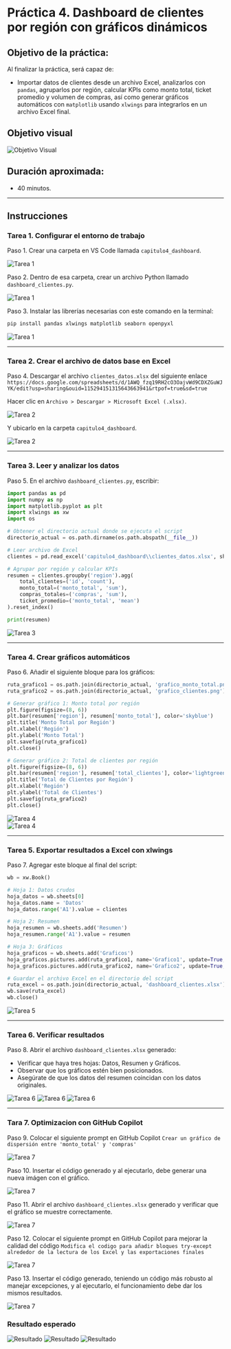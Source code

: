 # Práctica 4. Dashboard de clientes por región con gráficos dinámicos

## Objetivo de la práctica:

Al finalizar la práctica, será capaz de:
- Importar datos de clientes desde un archivo Excel, analizarlos con `pandas`, agruparlos por región, calcular KPIs como monto total, ticket promedio y volumen de compras, así como generar gráficos automáticos con `matplotlib` usando `xlwings` para integrarlos en un archivo Excel final.

## Objetivo visual

![Objetivo Visual](../images/cap4_objetivo.png)

## Duración aproximada:
- 40 minutos.

---

## Instrucciones

### Tarea 1. **Configurar el entorno de trabajo**

Paso 1. Crear una carpeta en VS Code llamada `capitulo4_dashboard`.

![Tarea 1](../images/cap4_1.png)

Paso 2. Dentro de esa carpeta, crear un archivo Python llamado `dashboard_clientes.py`.

![Tarea 1](../images/cap4_2.png)

Paso 3. Instalar las librerías necesarias con este comando en la terminal:

```bash
pip install pandas xlwings matplotlib seaborn openpyxl
```

![Tarea 1](../images/cap4_3.png)

---

### Tarea 2. **Crear el archivo de datos base en Excel**

Paso 4. Descargar el archivo `clientes_datos.xlsx` del siguiente enlace 
`https://docs.google.com/spreadsheets/d/1AWQ_fzq19RH2cO3OajvWd9CDXZGuWJYK/edit?usp=sharing&ouid=115294151315643663941&rtpof=true&sd=true`

Hacer clic en `Archivo > Descargar > Microsoft Excel (.xlsx)`.

![Tarea 2](../images/cap4_4.png)

Y ubicarlo en la carpeta `capitulo4_dashboard`.

![Tarea 2](../images/cap4_5.png)

---

### Tarea 3. **Leer y analizar los datos**

Paso 5. En el archivo `dashboard_clientes.py`, escribir:

```python
import pandas as pd
import numpy as np
import matplotlib.pyplot as plt
import xlwings as xw
import os

# Obtener el directorio actual donde se ejecuta el script
directorio_actual = os.path.dirname(os.path.abspath(__file__))

# Leer archivo de Excel
clientes = pd.read_excel('capitulo4_dashboard\\clientes_datos.xlsx', sheet_name='DatosClientes')

# Agrupar por región y calcular KPIs
resumen = clientes.groupby('region').agg(
    total_clientes=('id', 'count'),
    monto_total=('monto_total', 'sum'),
    compras_totales=('compras', 'sum'),
    ticket_promedio=('monto_total', 'mean')
).reset_index()

print(resumen)
```

![Tarea 3](../images/cap4_6.png)

---

### Tarea 4. **Crear gráficos automáticos**

Paso 6. Añadir el siguiente bloque para los gráficos:

```python
ruta_grafico1 = os.path.join(directorio_actual, 'grafico_monto_total.png')
ruta_grafico2 = os.path.join(directorio_actual, 'grafico_clientes.png')

# Generar gráfico 1: Monto total por región
plt.figure(figsize=(8, 6))
plt.bar(resumen['region'], resumen['monto_total'], color='skyblue')
plt.title('Monto Total por Región')
plt.xlabel('Región')
plt.ylabel('Monto Total')
plt.savefig(ruta_grafico1)  
plt.close()

# Generar gráfico 2: Total de clientes por región
plt.figure(figsize=(8, 6))
plt.bar(resumen['region'], resumen['total_clientes'], color='lightgreen')
plt.title('Total de Clientes por Región')
plt.xlabel('Región')
plt.ylabel('Total de Clientes')
plt.savefig(ruta_grafico2)  
plt.close()
```

![Tarea 4](../images/cap4_7.png)   
![Tarea 4](../images/cap4_8.png)  

---

### Tarea 5. **Exportar resultados a Excel con xlwings**

Paso 7. Agregar este bloque al final del script:

```python
wb = xw.Book()

# Hoja 1: Datos crudos
hoja_datos = wb.sheets[0]
hoja_datos.name = 'Datos'
hoja_datos.range('A1').value = clientes

# Hoja 2: Resumen
hoja_resumen = wb.sheets.add('Resumen')
hoja_resumen.range('A1').value = resumen

# Hoja 3: Gráficos
hoja_graficos = wb.sheets.add('Graficos')
hoja_graficos.pictures.add(ruta_grafico1, name='Grafico1', update=True, left=hoja_graficos.range('A1').left)
hoja_graficos.pictures.add(ruta_grafico2, name='Grafico2', update=True, left=hoja_graficos.range('A20').left)

# Guardar el archivo Excel en el directorio del script
ruta_excel = os.path.join(directorio_actual, 'dashboard_clientes.xlsx')
wb.save(ruta_excel)
wb.close()
```  

![Tarea 5](../images/cap4_9.png)

---

### Tarea 6. **Verificar resultados**

Paso 8. Abrir el archivo `dashboard_clientes.xlsx` generado:

- Verificar que haya tres hojas: Datos, Resumen y Gráficos.
- Observar que los gráficos estén bien posicionados.
- Asegúrate de que los datos del resumen coincidan con los datos originales.

![Tarea 6](../images/cap4_10.png)
![Tarea 6](../images/cap4_11.png)
![Tarea 6](../images/cap4_12.png)

---

### Tara 7. **Optimizacion con GitHub Copilot**

Paso 9. Colocar el siguiente prompt en GitHub Copilot `Crear un gráfico de dispersión entre 'monto_total' y 'compras'`

![Tarea 7](../images/cap4_15.png)

Paso 10. Insertar el código generado y al ejecutarlo, debe generar una nueva imágen con el gráfico.

![Tarea 7](../images/cap4_16.png)

Paso 11. Abrir el archivo `dashboard_clientes.xlsx` generado y verificar que el gráfico se muestre correctamente.

![Tarea 7](../images/cap4_17.png)

Paso 12. Colocar el siguiente prompt en GitHub Copilot para mejorar la calidad del código `Modifica el codigo para añadir bloques try-except alrededor de la lectura de los Excel y las exportaciones finales`

![Tarea 7](../images/cap4_18.png)

Paso 13. Insertar el código generado, teniendo un código más robusto al manejar excepciones, y al ejecutarlo, el funcionamiento debe dar los mismos resultados.

![Tarea 7](../images/cap4_19.png)

### Resultado esperado

![Resultado](../images/cap4_17.png)
![Resultado](../images/cap4_11.png)
![Resultado](../images/cap4_12.png)

